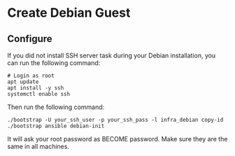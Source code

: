 # Create Debian Guest

## Configure

If you did not install SSH server task during your Debian installation, you can run the following command:

```
# Login as root
apt update
apt install -y ssh
systemctl enable ssh
```

Then run the following command:

```
./bootstrap -U your_ssh_user -p your_ssh_pass -l infra_debian copy-id
./bootstrap ansible debian-init
```

It will ask your root password as BECOME password. Make sure they are the same in all machines.
